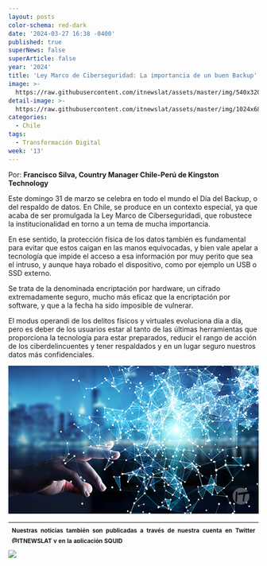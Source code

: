 ```yaml
---
layout: posts
color-schema: red-dark
date: '2024-03-27 16:38 -0400'
published: true
superNews: false
superArticle: false
year: '2024'
title: 'Ley Marco de Ciberseguridad: La importancia de un buen Backup'
image: >-
  https://raw.githubusercontent.com/itnewslat/assets/master/img/540x320/Datos-Transformacion-Digital-p.jpg
detail-image: >-
  https://raw.githubusercontent.com/itnewslat/assets/master/img/1024x680/Datos-Transformacion-Digital-g.jpg
categories:
  - Chile
tags:
  - Transformación Digital
week: '13'
---
```

Por: **Francisco Silva, Country Manager Chile-Perú de Kingston Technology**

Este domingo 31 de marzo se celebra en todo el mundo el Día del Backup, o del respaldo de datos. En Chile, se produce en un contexto especial, ya que acaba de ser promulgada la Ley Marco de Ciberseguridadi, que robustece la institucionalidad en torno a un tema de mucha importancia.

En ese sentido, la protección física de los datos también es fundamental para evitar que estos caigan en las manos equivocadas, y bien vale apelar a tecnología que impide el acceso a esa información por muy perito que sea el intruso, y aunque haya robado el dispositivo, como por ejemplo un USB o SSD externo.

Se trata de la denominada encriptación por hardware, un cifrado extremadamente seguro, mucho más eficaz que la encriptación por software, y que a la fecha ha sido imposible de vulnerar.

El modus operandi de los delitos físicos y virtuales evoluciona día a día, pero es deber de los usuarios estar al tanto de las últimas herramientas que proporciona la tecnología para estar preparados, reducir el rango de acción de los ciberdelincuentes y tener respaldados y en un lugar seguro nuestros datos más confidenciales.

![](https://raw.githubusercontent.com/itnewslat/assets/master/img/540x320/Datos-Transformacion-Digital-p.jpg)

<table style="height: 42px;" width="569">
<tbody>
<tr>
<td style="text-align: justify;"><sub><strong>Nuestras noticias también son publicadas a través de nuestra cuenta en Twitter <a href="https://twitter.com/itnewslat?lang=es">@ITNEWSLAT</a> y en la aplicación <a href="https://squidapp.co/en/">SQUID</a></strong></sub></td>
</tr>
</tbody>
</table>

<img src="https://tracker.metricool.com/c3po.jpg?hash=56f88a41e39ab42c063cc51676587a04"/>